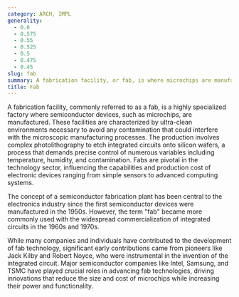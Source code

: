 ```yaml
---
category: ARCH, IMPL
generality:
  - 0.6
  - 0.575
  - 0.55
  - 0.525
  - 0.5
  - 0.475
  - 0.45
slug: fab
summary: A fabrication facility, or fab, is where microchips are manufactured using sophisticated processes involving advanced materials and photolithography.
title: Fab
---
```


A fabrication facility, commonly referred to as a fab, is a highly specialized factory where semiconductor devices, such as microchips, are manufactured. These facilities are characterized by ultra-clean environments necessary to avoid any contamination that could interfere with the microscopic manufacturing processes. The production involves complex photolithography to etch integrated circuits onto silicon wafers, a process that demands precise control of numerous variables including temperature, humidity, and contamination. Fabs are pivotal in the technology sector, influencing the capabilities and production cost of electronic devices ranging from simple sensors to advanced computing systems.

The concept of a semiconductor fabrication plant has been central to the electronics industry since the first semiconductor devices were manufactured in the 1950s. However, the term "fab" became more commonly used with the widespread commercialization of integrated circuits in the 1960s and 1970s.

While many companies and individuals have contributed to the development of fab technology, significant early contributions came from pioneers like Jack Kilby and Robert Noyce, who were instrumental in the invention of the integrated circuit. Major semiconductor companies like Intel, Samsung, and TSMC have played crucial roles in advancing fab technologies, driving innovations that reduce the size and cost of microchips while increasing their power and functionality.
